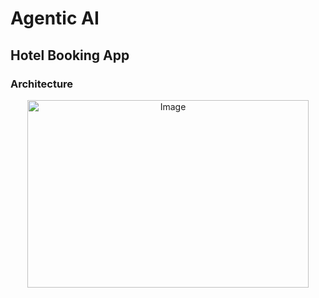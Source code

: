 # Agentic AI

## Hotel Booking App

### Architecture 

<p align="center">
<img width="450" height="300" alt="Image" src="https://github.com/user-attachments/assets/1bfec3ff-7fbf-4c49-a882-65510525bd08" />
</p>